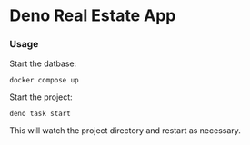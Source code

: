 # Deno Real Estate App

### Usage

Start the datbase:

```
docker compose up
```

Start the project:

```
deno task start
```

This will watch the project directory and restart as necessary.
